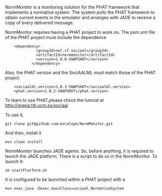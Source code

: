 NormMonitor is a monitoring solution for the PHAT framework that implements a normative system. The system polls the PHAT framework to obtain current events in the simulator and arranges with JADE to receive a copy of every delivered message. 

NormMonitor requires having a PHAT project to work on. The pom.xml file of the PHAT project must include the dependence

		<dependency>
                  <groupId>net.sf.sociaal</groupId>
                  <artifactId>normmonitor</artifactId>
                  <version>1.0.0-SNAPSHOT</version>
                </dependency>

Also, the PHAT version and the SociAALML must match those of the PHAT project

		<sociaalml.version>1.0.3-SNAPSHOT</sociaalml.version>
		<phat.version>1.0.2-SNAPSHOT</phat.version>

To learn to use PHAT,please check the tutorial at http://grasia.fdi.ucm.es/sociaal


To use it, 

	git clone git@github.com:escalope/NormMonitor.git

And then, install it

	mvn clean install

NormMonitor launches JADE agents. So, before anything, it is required to launch the JADE platform. There is a script to do so in the NormMonitor. To launch it:

	sh startPlatform.sh

It is configured to be launched within a PHAT project with a

	mvn exec.java -Dexec.mainClass=sociaal.NormativeSystem




